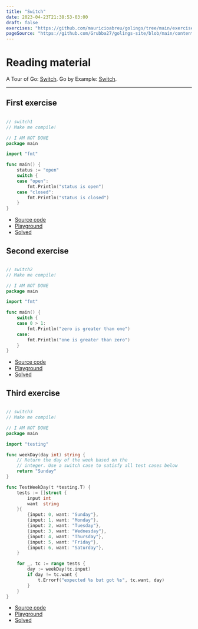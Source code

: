 ```yaml
---
title: "Switch"
date: 2023-04-23T21:38:53-03:00
draft: false
exercises: "https://github.com/mauricioabreu/golings/tree/main/exercises/structs"
pageSource: "https://github.com/Grubba27/golings-site/blob/main/content/exercises/structs.md"
---
```


# Reading material

A Tour of Go: [Switch](https://go.dev/tour/flowcontrol/9). 
Go by Example: [Switch](https://gobyexample.com/switch).

---


## First exercise

```go

// switch1
// Make me compile!

// I AM NOT DONE
package main

import "fmt"

func main() {
	status := "open"
	switch {
	case "open":
		fmt.Println("status is open")
	case "closed":
		fmt.Println("status is closed")
	}
}
```

- [Source code](https://github.com/mauricioabreu/golings/blob/main/exercises/switch/switch1/main.go)
- [Playground](https://go.dev/play/p/CtVz7cmhfEZ)
- [Solved](https://go.dev/play/p/ChJbi9Vxjns)

## Second exercise

```go

// switch2
// Make me compile!

// I AM NOT DONE
package main

import "fmt"

func main() {
	switch {
	case 0 > 1:
		fmt.Println("zero is greater than one")
	case:
		fmt.Println("one is greater than zero")
	}
}
```

- [Source code](https://github.com/mauricioabreu/golings/blob/main/exercises/switch/switch2/main.go)
- [Playground](https://go.dev/play/p/iqwaMerA5pb)
- [Solved](https://go.dev/play/p/82cMH-DXDpE)

## Third exercise

```go

// switch3
// Make me compile!

// I AM NOT DONE
package main

import "testing"

func weekDay(day int) string {
	// Return the day of the week based on the
	// integer. Use a switch case to satisfy all test cases below
	return "Sunday"
}

func TestWeekDay(t *testing.T) {
	tests := []struct {
		input int
		want  string
	}{
		{input: 0, want: "Sunday"},
		{input: 1, want: "Monday"},
		{input: 2, want: "Tuesday"},
		{input: 3, want: "Wednesday"},
		{input: 4, want: "Thursday"},
		{input: 5, want: "Friday"},
		{input: 6, want: "Saturday"},
	}

	for _, tc := range tests {
		day := weekDay(tc.input)
		if day != tc.want {
			t.Errorf("expected %s but got %s", tc.want, day)
		}
	}
}
```

- [Source code](https://github.com/mauricioabreu/golings/blob/main/exercises/switch/switch3/main.go)
- [Playground](hhttps://go.dev/play/p/U6XXrvIAVj4)
- [Solved](https://go.dev/play/p/EZI3ki7uBaP)